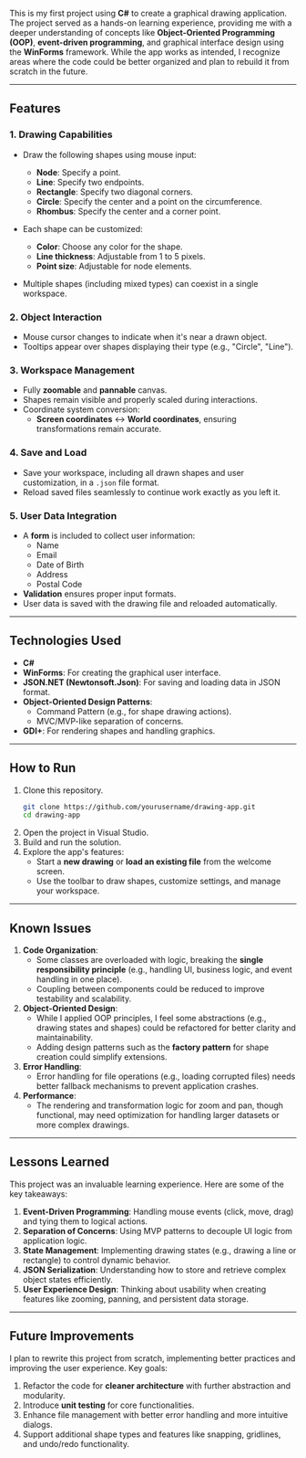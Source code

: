 This is my first project using **C#** to create a graphical drawing application. The project served as a hands-on learning experience, providing me with a deeper understanding of concepts like **Object-Oriented Programming (OOP)**, **event-driven programming**, and graphical interface design using the **WinForms** framework. While the app works as intended, I recognize areas where the code could be better organized and plan to rebuild it from scratch in the future.

---

## Features

### 1. Drawing Capabilities
- Draw the following shapes using mouse input:
  - **Node**: Specify a point.
  - **Line**: Specify two endpoints.
  - **Rectangle**: Specify two diagonal corners.
  - **Circle**: Specify the center and a point on the circumference.
  - **Rhombus**: Specify the center and a corner point.

- Each shape can be customized:
  - **Color**: Choose any color for the shape.
  - **Line thickness**: Adjustable from 1 to 5 pixels.
  - **Point size**: Adjustable for node elements.

- Multiple shapes (including mixed types) can coexist in a single workspace.


### 2. Object Interaction
- Mouse cursor changes to indicate when it's near a drawn object.
- Tooltips appear over shapes displaying their type (e.g., "Circle", "Line").


### 3. Workspace Management
- Fully **zoomable** and **pannable** canvas.
- Shapes remain visible and properly scaled during interactions.
- Coordinate system conversion:
  - **Screen coordinates** ↔ **World coordinates**, ensuring transformations remain accurate.


### 4. Save and Load
- Save your workspace, including all drawn shapes and user customization, in a `.json` file format.
- Reload saved files seamlessly to continue work exactly as you left it.


### 5. User Data Integration
- A **form** is included to collect user information:
  - Name
  - Email
  - Date of Birth
  - Address
  - Postal Code
- **Validation** ensures proper input formats.
- User data is saved with the drawing file and reloaded automatically.

---

## Technologies Used
- **C#**
- **WinForms**: For creating the graphical user interface.
- **JSON.NET (Newtonsoft.Json)**: For saving and loading data in JSON format.
- **Object-Oriented Design Patterns**:
  - Command Pattern (e.g., for shape drawing actions).
  - MVC/MVP-like separation of concerns.
- **GDI+**: For rendering shapes and handling graphics.

---

## How to Run

1. Clone this repository.
   ```bash
   git clone https://github.com/yourusername/drawing-app.git
   cd drawing-app
   ```
2. Open the project in Visual Studio.
3. Build and run the solution.
4. Explore the app's features:
   - Start a **new drawing** or **load an existing file** from the welcome screen.
   - Use the toolbar to draw shapes, customize settings, and manage your workspace.

---

## Known Issues
1. **Code Organization**:
    - Some classes are overloaded with logic, breaking the **single responsibility principle** (e.g., handling UI, business logic, and event handling in one place).
    - Coupling between components could be reduced to improve testability and scalability.
2. **Object-Oriented Design**:
    - While I applied OOP principles, I feel some abstractions (e.g., drawing states and shapes) could be refactored for better clarity and maintainability.
    - Adding design patterns such as the **factory pattern** for shape creation could simplify extensions.
3. **Error Handling**:
    - Error handling for file operations (e.g., loading corrupted files) needs better fallback mechanisms to prevent application crashes.
4. **Performance**:
    - The rendering and transformation logic for zoom and pan, though functional, may need optimization for handling larger datasets or more complex drawings.

---

## Lessons Learned
This project was an invaluable learning experience. Here are some of the key takeaways:
1. **Event-Driven Programming**: Handling mouse events (click, move, drag) and tying them to logical actions.
2. **Separation of Concerns**: Using MVP patterns to decouple UI logic from application logic.
3. **State Management**: Implementing drawing states (e.g., drawing a line or rectangle) to control dynamic behavior.
4. **JSON Serialization**: Understanding how to store and retrieve complex object states efficiently.
5. **User Experience Design**: Thinking about usability when creating features like zooming, panning, and persistent data storage.

---

## Future Improvements
I plan to rewrite this project from scratch, implementing better practices and improving the user experience. Key goals:
1. Refactor the code for **cleaner architecture** with further abstraction and modularity.
2. Introduce **unit testing** for core functionalities.
3. Enhance file management with better error handling and more intuitive dialogs.
4. Support additional shape types and features like snapping, gridlines, and undo/redo functionality.
